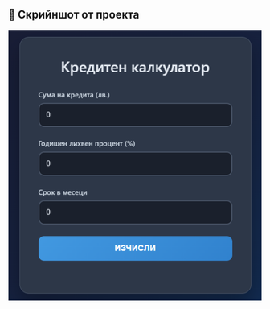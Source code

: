 ## 📸 Скрийншот от проекта

<p align="center">
  <img src="https://github.com/gegata8797-lang/VibeCoding-09.2025-/blob/4f1e13e318a10aa1e8de21afd50269484ab8049b/Screenshot%202025-09-10%20185625.png?raw=true" 
       alt="Скрийншот на проекта" 
       width="600"/>
</p>
